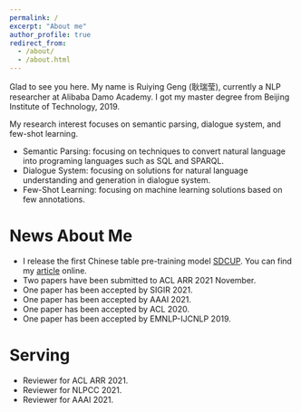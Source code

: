 ```yaml
---
permalink: /
excerpt: "About me"
author_profile: true
redirect_from: 
  - /about/
  - /about.html
---
```



Glad to see you here. My name is Ruiying Geng (耿瑞莹), currently a NLP researcher at Alibaba Damo Academy. I got my master degree from Beijing Institute of Technology, 2019.

My research interest focuses on semantic parsing, dialogue system, and few-shot learning.
* Semantic Parsing: focusing on techniques to convert natural language into programing languages such as SQL and SPARQL.
* Dialogue System: focusing on solutions for natural language understanding and generation in dialogue system.
* Few-Shot Learning: focusing on machine learning solutions based on few annotations.


News About Me 
======
* I release the first Chinese table pre-training model [SDCUP](https://github.com/alibaba/AliceMind/tree/main/SDCUP). You can find my [article](https://mp.weixin.qq.com/s/DxOVCvo-TQ2Cm77ng_ZULQ) online.
* Two papers have been submitted to ACL ARR 2021 November.
* One paper has been accepted by SIGIR 2021.
* One paper has been accepted by AAAI 2021.
* One paper has been accepted by ACL 2020.
* One paper has been accepted by EMNLP-IJCNLP 2019.


Serving
======
* Reviewer for ACL ARR 2021.
* Reviewer for NLPCC 2021.
* Reviewer for AAAI 2021.

